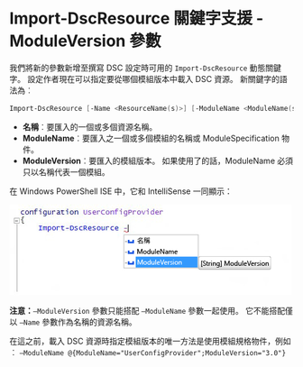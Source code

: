 # Import-DscResource 關鍵字支援 -ModuleVersion 參數

我們將新的參數新增至撰寫 DSC 設定時可用的 `Import-DscResource` 動態關鍵字。 設定作者現在可以指定要從哪個模組版本中載入 DSC 資源。 新關鍵字的語法為︰

```powershell
Import-DscResource [-Name <ResourceName(s)>] [-ModuleName <ModuleName(s)>] [-ModuleVersion <ModuleVersion>]
```

* **名稱**︰要匯入的一個或多個資源名稱。
* **ModuleName**︰要匯入之一個或多個模組的名稱或 ModuleSpecification 物件。
* **ModuleVersion**︰要匯入的模組版本。 如果使用了的話，ModuleName 必須只以名稱代表一個模組。 

在 Windows PowerShell ISE 中，它和 IntelliSense 一同顯示：

![](../images/Import-DscResource-Modversion.jpg)

**注意：**`–ModuleVersion` 參數只能搭配 `–ModuleName` 參數一起使用。 它不能搭配僅以 `–Name` 參數作為名稱的資源名稱。

在這之前，載入 DSC 資源時指定模組版本的唯一方法是使用模組規格物件，例如︰ `–ModuleName @{ModuleName="UserConfigProvider";ModuleVersion="3.0"}`



<!--HONumber=Aug16_HO3-->


